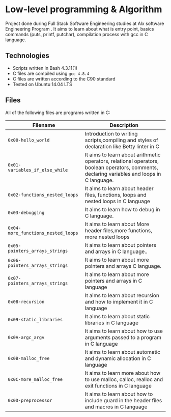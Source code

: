 # Low-level programming & Algorithm

Project done during Full Stack Software Engineering studies at Alx software Engineering Program . It aims to learn about what is entry point, basics commands (puts, printf, putchar), compilation process with gcc in C language.
## Technologies
* Scripts written in Bash 4.3.11(1)
* C files are compiled using `gcc 4.8.4`
* C files are written according to the C90 standard
* Tested on Ubuntu 14.04 LTS

## Files
All of the following files are programs written in C:
   								 	  							
| Filename | Description |
| -------- | ----------- |
| `0x00-hello_world` |Introduction to writing scripts,compiling and styles of declaration like Betty linter in C  |
| `0x01-variables_if_else_while` |It aims to learn about arithmetic operators, relational operators, boolean operators, comments, declaring variables and loops in C language.|
| `0x02-functions_nested_loops` |It aims to learn about header files, functions, loops and nested loops in C language|
| `0x03-debugging` |It aims to learn how to debug in C language.|
| `0x04-more_functions_nested_loops` |It aims to learn about More header files,more  functions, more nested loops|
| `0x05-pointers_arrays_strings` |It aims to learn about pointers and arrays in C language..| 
| `0x06-pointers_arrays_strings` |It aims to learn about more pointers and arrays C language.| 
| `0x07-pointers_arrays_strings ` |It aims to learn about more pointers and arrays in C language| 
| `0x08-recursion` |It aims to learn about recursion and how to implement it in C language| 
| `0x09-static_libraries` |It aims to learn about static libraries in C language| 
| `0x0A-argc_argv` |It aims to learn about how to use arguments passed to a program in C language| 
| `0x0B-malloc_free` |It aims to learn about automatic and dynamic allocation in C language | 
| `0x0C-more_malloc_free`|It aims to learn more about how to use malloc, calloc, realloc and exit functions in C language| 
| `0x0D-preprocessor ` |It aims to learn about how to include guard in the header files and macros in C language|
	
